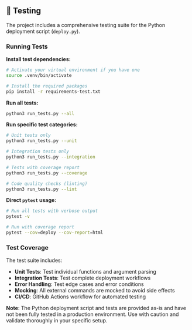 ## 🧪 Testing

The project includes a comprehensive testing suite for the Python deployment script (`deploy.py`).

### Running Tests

**Install test dependencies:**
```bash
# Activate your virtual environment if you have one
source .venv/bin/activate

# Install the required packages
pip install -r requirements-test.txt
```

**Run all tests:**
```bash
python3 run_tests.py --all
```

**Run specific test categories:**
```bash
# Unit tests only
python3 run_tests.py --unit

# Integration tests only
python3 run_tests.py --integration

# Tests with coverage report
python3 run_tests.py --coverage

# Code quality checks (linting)
python3 run_tests.py --lint
```

**Direct `pytest` usage:**
```bash
# Run all tests with verbose output
pytest -v

# Run with coverage report
pytest --cov=deploy --cov-report=html
```

### Test Coverage

The test suite includes:
- **Unit Tests**: Test individual functions and argument parsing
- **Integration Tests**: Test complete deployment workflows
- **Error Handling**: Test edge cases and error conditions
- **Mocking**: All external commands are mocked to avoid side effects
- **CI/CD**: GitHub Actions workflow for automated testing

**Note**: The Python deployment script and tests are provided as-is and have not been fully tested in a production environment. Use with caution and validate thoroughly in your specific setup.
